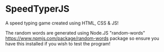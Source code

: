 # SpeedTyperJS
A speed typing game created using HTML, CSS &amp; JS!

The random words are generated using Node.JS "random-words" https://www.npmjs.com/package/random-words package so ensure you have this 
installed if you wish to test the program! 
